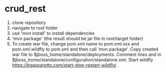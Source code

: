 # crud_rest
1. clone repository
2. navigate to root folder
3. use 'mvn install' to install dependencies
4. 'mvn package' (the result should be jar file in root/target folder)
5. To create war file, change pom.xml name to pom.xml.xxx and pom.xml.wildfly to pom.xml and then call 'mvn package'. Copy created war file to $jboss_home/standalone/deployments. Comment lines <extension module="org.jboss.as.jsf"/> and <subsystem xmlns="urn:jboss:domain:jsf:1.0"/> in $jboss_home/standalone/configuration/standalone.xml. Start wildfly https://bgasparotto.com/start-stop-restart-wildfly/ .

